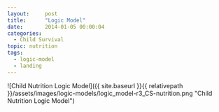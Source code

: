 ```yaml
---
layout:     post
title:      "Logic Model"
date:       2014-01-05 00:00:04
categories: 
  - Child Survival
topic: nutrition
tags:       
  - logic-model
  - landing
---
```


![Child Nutrition Logic Model]({{ site.baseurl }}{{ relativepath }}/assets/images/logic-models/logic_model-r3_CS-nutrition.png "Child Nutrition Logic Model")